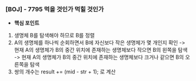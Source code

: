 ### [BOJ] - 7795 먹을 것인가 먹힐 것인가 

- **핵심 포인트** 
1. 생명체 B를 탐색해야 하므로 B를 정렬 
2. A의 생명체를 하나씩 순회하면서 B에 자신보다 작은 생명체가 몇 개인지 확인 
   -> 현재 A의 생명체가 B의 중간 위치에 존재하는 생명체보다 작으면 B의 왼쪽을 탐색 
   -> 현재 A의 생명체가 B의 중간 위치에 존재하는 생명체보다 크거나 같으면 B의 오른쪽을 탐색 
3. 쌍의 개수는 result += (mid - str + 1); 로 계산 
